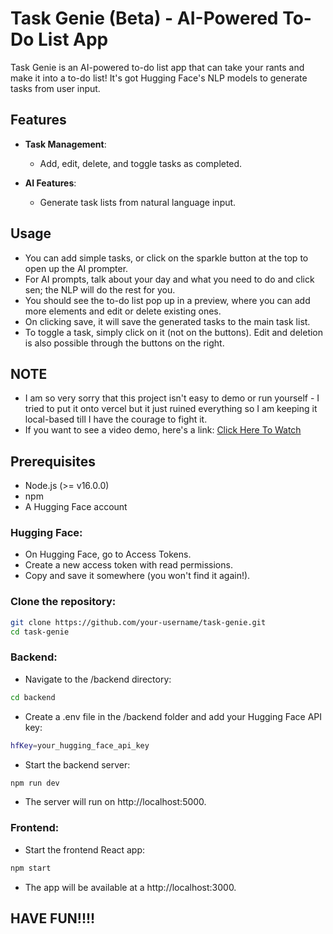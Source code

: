 # Task Genie (Beta) - AI-Powered To-Do List App

Task Genie is an AI-powered to-do list app that can take your rants and make it into a to-do list! It's got Hugging Face's NLP models to generate tasks from user input.

## Features

- **Task Management**:
    - Add, edit, delete, and toggle tasks as completed.
  
- **AI Features**:
    - Generate task lists from natural language input.

## Usage
- You can add simple tasks, or click on the sparkle button at the top to open up the AI prompter.
- For AI prompts, talk about your day and what you need to do and click sen; the NLP will do the rest for you.
- You should see the to-do list pop up in a preview, where you can add more elements and edit or delete existing ones.
- On clicking save, it will save the generated tasks to the main task list.
- To toggle a task, simply click on it (not on the buttons). Edit and deletion is also possible through the buttons on the right.

## NOTE
- I am so very sorry that this project isn't easy to demo or run yourself - I tried to put it onto vercel but it just ruined everything so I am keeping it local-based till I have the courage to fight it.
- If you want to see a video demo, here's a link: [Click Here To Watch](https://youtu.be/eBKWCg08Bh0)

## Prerequisites
- Node.js (>= v16.0.0)
- npm
- A Hugging Face account

### Hugging Face:
- On Hugging Face, go to Access Tokens.
- Create a new access token with read permissions.
- Copy and save it somewhere (you won't find it again!).

### Clone the repository:
```bash
git clone https://github.com/your-username/task-genie.git
cd task-genie
```

### Backend:
- Navigate to the /backend directory:
```bash
cd backend
```
- Create a .env file in the /backend folder and add your Hugging Face API key:
```bash
hfKey=your_hugging_face_api_key
```
- Start the backend server:
```bash
npm run dev
```
- The server will run on http://localhost:5000.

### Frontend:
- Start the frontend React app:
```bash
npm start
```
- The app will be available at a http://localhost:3000.

## HAVE FUN!!!!